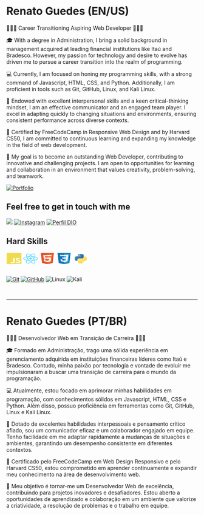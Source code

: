 # Renato Guedes (EN/US)

👨‍💻🚀 Career Transitioning Aspiring Web Developer 🚀👨‍💻

🎓 With a degree in Administration, I bring a solid background in management acquired at leading financial institutions like Itaú and Bradesco. However, my passion for technology and desire to evolve has driven me to pursue a career transition into the realm of programming.

💻 Currently, I am focused on honing my programming skills, with a strong command of Javascript, HTML, CSS, and Python. Additionally, I am proficient in tools such as Git, GitHub, Linux, and Kali Linux.

🧠 Endowed with excellent interpersonal skills and a keen critical-thinking mindset, I am an effective communicator and an engaged team player. I excel in adapting quickly to changing situations and environments, ensuring consistent performance across diverse contexts.

📜 Certified by FreeCodeCamp in Responsive Web Design and by Harvard CS50, I am committed to continuous learning and expanding my knowledge in the field of web development.

🎯 My goal is to become an outstanding Web Developer, contributing to innovative and challenging projects. I am open to opportunities for learning and collaboration in an environment that values creativity, problem-solving, and teamwork.

[![Portfolio](https://img.shields.io/badge/Portfolio-FF5722?style=for-the-badge&logo=todoist&logoColor=white)](https://renatoguedes.me/)

## Feel free to get in touch with me

<a href="https://www.linkedin.com/in/renato-guedes-exe/" target="_blank"><img src="https://img.shields.io/badge/-LinkedIn-%230077B5?style=for-the-badge&logo=linkedin&logoColor=white" target="_blank"></a>
[![Instagram](https://img.shields.io/badge/-Instagram-%23FFF?style=for-the-badge&logo=instagram)](https://www.instagram.com/renato.guedess/)
[![Perfil DIO](https://img.shields.io/badge/-Meu%20Perfil%20na%20DIO-0077B5?style=for-the-badge)](https://www.dio.me/users/renatomoraisguedes)
<br>

## Hard Skills

<div style="display: inline_block">
  <img align="center" alt="Renato-Js" height="30" width="40" src="https://raw.githubusercontent.com/devicons/devicon/master/icons/javascript/javascript-plain.svg">
  <img align="center" alt="Renato-React" height="30" width="40" src="https://raw.githubusercontent.com/devicons/devicon/master/icons/react/react-original.svg">
  <img align="center" alt="Renato-HTML" height="30" width="40" src="https://raw.githubusercontent.com/devicons/devicon/master/icons/html5/html5-original.svg">
  <img align="center" alt="Rentao-CSS" height="30" width="40" src="https://raw.githubusercontent.com/devicons/devicon/master/icons/css3/css3-original.svg">
  <img align="center" alt="Renato-Python" height="30" width="40" src="https://raw.githubusercontent.com/devicons/devicon/master/icons/python/python-original.svg">
  
<br>
</div>
<br>

[![Git](https://img.shields.io/badge/Git-000?style=for-the-badge&logo=git&logoColor=E94D5F)](https://git-scm.com/doc)
[![GitHub](https://img.shields.io/badge/GitHub-000?style=for-the-badge&logo=github&logoColor=30A3DC)](https://docs.github.com/)
![Linux](https://img.shields.io/badge/Linux-000?style=for-the-badge&logo=linux&logoColor=FCC624)
![Kali](https://img.shields.io/badge/Kali-000?style=for-the-badge&logo=kalilinux&logoColor=white)
      
<br>

---

# Renato Guedes (PT/BR)

👨‍💻🚀 Desenvolvedor Web em Transição de Carreira 🚀👨‍💻

🎓 Formado em Administração, trago uma sólida experiência em gerenciamento adquirida em instituições financeiras líderes como Itaú e Bradesco. Contudo, minha paixão por tecnologia e vontade de evoluir me impulsionaram a buscar uma transição de carreira para o mundo da programação.

💻 Atualmente, estou focado em aprimorar minhas habilidades em programação, com conhecimentos sólidos em Javascript, HTML, CSS e Python. Além disso, possuo proficiência em ferramentas como Git, GitHub, Linux e Kali Linux.

🧠 Dotado de excelentes habilidades interpessoais e pensamento crítico afiado, sou um comunicador eficaz e um colaborador engajado em equipe. Tenho facilidade em me adaptar rapidamente a mudanças de situações e ambientes, garantindo um desempenho consistente em diferentes contextos.

📜 Certificado pelo FreeCodeCamp em Web Design Responsivo e pelo Harvard CS50, estou comprometido em aprender continuamente e expandir meu conhecimento na área de desenvolvimento web.

🎯 Meu objetivo é tornar-me um Desenvolvedor Web de excelência, contribuindo para projetos inovadores e desafiadores. Estou aberto a oportunidades de aprendizado e colaboração em um ambiente que valorize a criatividade, a resolução de problemas e o trabalho em equipe.

<!--
**renatoguedes-dev/renatoguedes-dev** is a ✨ _special_ ✨ repository because its `README.md` (this file) appears on your GitHub profile.

Here are some ideas to get you started:

- 🔭 I’m currently working on ...
- 🌱 I’m currently learning ...
- 👯 I’m looking to collaborate on ...
- 🤔 I’m looking for help with ...
- 💬 Ask me about ...
- 📫 How to reach me: ...
- 😄 Pronouns: ...
- ⚡ Fun fact: ...
-->
